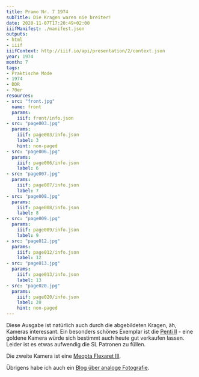 ```yaml
---
title: Pramo Nr. 7 1974
subTitle: Die Kragen waren nie breiter!
date: 2020-11-07T17:20:49+02:00
iiifManifest: ./manifest.json
outputs:
- html
- iiif
iiifContext: http://iiif.io/api/presentation/2/context.json
year: 1974
month: 7
tags:
- Praktische Mode
- 1974
- DDR
- 70er
resources:
- src: "front.jpg"
  name: front
  params:
    iiif: front/info.json
- src: "page003.jpg"
  params:
    iiif: page003/info.json
    label: 3
    hint: non-paged
- src: "page006.jpg"
  params:
    iiif: page006/info.json
    label: 6
- src: "page007.jpg"
  params:
    iiif: page007/info.json
    label: 7
- src: "page008.jpg"
  params:
    iiif: page008/info.json
    label: 8
- src: "page009.jpg"
  params:
    iiif: page009/info.json
    label: 9
- src: "page012.jpg"
  params:
    iiif: page012/info.json
    label: 12
- src: "page013.jpg"
  params:
    iiif: page013/info.json
    label: 13
- src: "page020.jpg"
  params:
    iiif: page020/info.json
    label: 20
    hint: non-paged
---
```

Diese Ausgabe ist natürlich auch durch die abgebildeten Kragen, äh, Kameras interessant. <!--more-->
Ein besonders schönes Exemplar ist die [Penti II](http://camera-wiki.org/wiki/Penti) - eine goldene Kamera würde sich bestimmt auch heute gut verkaufen lassen. Leider ist es etwas aufwendig die SL Patronen zu füllen.

Die zweite Kamera ist eine [Meopta Flexaret III](http://camera-wiki.org/wiki/Flexaret_III).

Übrigens habe ich auch ein [Blog über analoge Fotografie](https://yaapb.projektemacher.org/).
